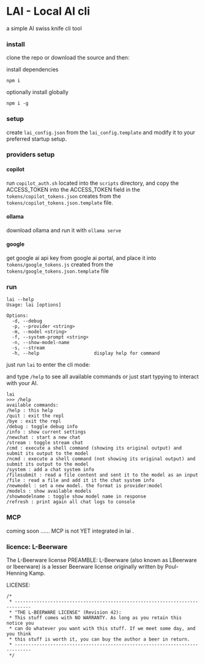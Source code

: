 # LAI - Local AI cli

a simple AI swiss knife cli tool

### install

clone the repo or download the source and then:

install dependencies

```
npm i
```

optionally install globally

```
npm i -g
```

### setup

create `lai_config.json` from the `lai_config.template` and modify it to your preferred startup setup.

### providers setup

#### copilot

run `copilot_auth.sh` located into the `scripts` directory, and copy the ACCESS_TOKEN into the ACCESS_TOKEN field in the `tokens/copilot_tokens.json` creates from the `tokens/copilot_tokens.json.template` file.

#### ollama

download ollama and run it with `ollama serve`

#### google

get google ai api key from google ai portal, and place it into `tokens/google_tokens.js` created from the `tokens/google_tokens.json.template` file

### run

```
lai --help
Usage: lai [options]

Options:
  -d, --debug
  -p, --provider <string>
  -m, --model <string>
  -f, --system-prompt <string>
  -n, --show-model-name
  -s, --stream
  -h, --help                    display help for command
```

just run `lai` to enter the cli mode:

and type `/help` to see all available commands or just start typying to interact with your AI.

```
lai
>>> /help
available commands:
/help : this help
/quit : exit the repl
/bye : exit the repl
/debug : toggle debug info
/info : show current settings
/newchat : start a new chat
/stream : toggle stream chat
/cmd : execute a shell command (showing its original output) and submit its output to the model
/ncmd : execute a shell command (not showing its original output) and submit its output to the model
/system : add a chat system info
/filesubmit : read a file content and sent it to the model as an input
/file : read a file and add it it the chat system info
/newmodel : set a new model. the format is provider:model
/models : show available models
/showmodelname : toggle show model name in response
/refresh : print again all chat logs to console
```

### MCP

coming soon ...... MCP is not YET integrated in lai .

### licence: L-Beerware

The L-Beerware license
PREAMBLE:
L-Beerware (also known as LBeerware or lbeerware) is a lesser Beerware license originally written by Poul-Henning Kamp.

LICENSE:

```
/*
 * ----------------------------------------------------------------------------
 * "THE L-BEERWARE LICENSE" (Revision 42):
 * This stuff comes with NO WARRANTY. As long as you retain this notice you
 * can do whatever you want with this stuff. If we meet some day, and you think
 * this stuff is worth it, you can buy the author a beer in return.
 * ----------------------------------------------------------------------------
 */
 ```

